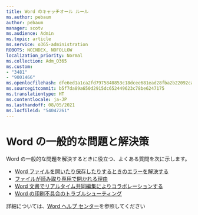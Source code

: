 ```yaml
---
title: Word のキャッチオール ルール
ms.author: pebaum
author: pebaum
manager: scotv
ms.audience: Admin
ms.topic: article
ms.service: o365-administration
ROBOTS: NOINDEX, NOFOLLOW
localization_priority: Normal
ms.collection: Adm_O365
ms.custom:
- "3481"
- "9001466"
ms.openlocfilehash: dfe6ed1a1ca2fd7975840853c18dcee681ead28fba2b22092ca7edee925c8a62
ms.sourcegitcommit: b5f7da89a650d2915dc652449623c78be6247175
ms.translationtype: HT
ms.contentlocale: ja-JP
ms.lasthandoff: 08/05/2021
ms.locfileid: "54047261"
---
```

# <a name="common-issues-and-resolutions-with-word"></a>Word の一般的な問題と解決策

Word の一般的な問題を解決するときに役立つ、よくある質問を次に示します。

- [Word ファイルを開いたり保存したりするときのエラーを解決する](https://docs.microsoft.com/alchemyinsights/errors-opening-or-saving-files)
- [ファイルが読み取り専用で開かれる理由](https://support.office.com/article/why-did-my-file-open-read-only-3ab4b792-da50-4b38-8628-14c64e1f1d15)
- [Word 文書でリアルタイム共同編集によりコラボレーションする](https://support.office.com/article/collaborate-on-word-documents-with-real-time-co-authoring-7dd3040c-3f30-4fdd-bab0-8586492a1f1d?wt.mc_id=fsn_word_share_and_coauthor)
- [Word の印刷不具合のトラブルシューティング](https://docs.microsoft.com/office/troubleshoot/word/print-failures-in-word)

詳細については、[Word ヘルプ センター](https://support.office.com/word)を参照してください
